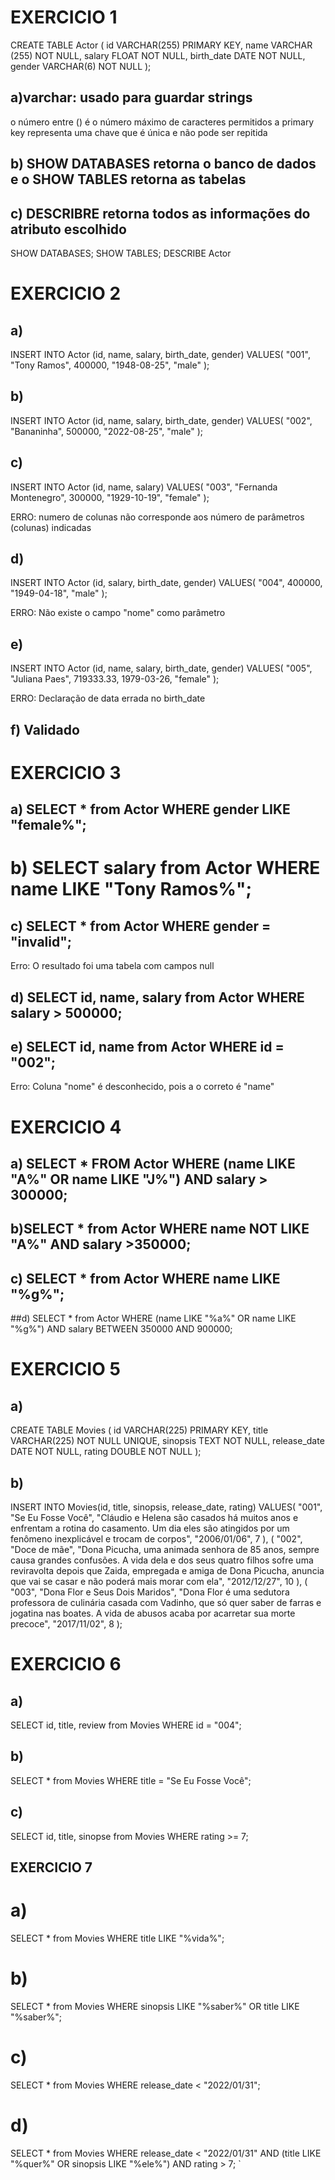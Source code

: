 # EXERCICIO 1
 CREATE TABLE Actor (
    id VARCHAR(255) PRIMARY KEY,
    name VARCHAR (255) NOT NULL,
    salary FLOAT NOT NULL,
    birth_date DATE NOT NULL,
    gender VARCHAR(6) NOT NULL
);

## a)varchar: usado para guardar strings
o número entre () é o número máximo de caracteres permitidos
a primary key representa uma chave que é única e não pode ser repitida

## b) SHOW DATABASES retorna o banco de dados e o SHOW TABLES retorna as tabelas

## c) DESCRIBRE retorna todos as informações do atributo escolhido

SHOW DATABASES;
SHOW TABLES;
DESCRIBE Actor


# EXERCICIO 2
## a)
INSERT INTO Actor (id, name, salary, birth_date, gender)
VALUES(
  "001", 
  "Tony Ramos",
  400000,
  "1948-08-25", 
  "male"
);

## b)
INSERT INTO Actor (id, name, salary, birth_date, gender)
VALUES(
  "002", 
  "Bananinha",
  500000,
  "2022-08-25", 
  "male"
);

## c)
 INSERT INTO Actor (id, name, salary)
VALUES(
  "003", 
  "Fernanda Montenegro",
  300000,
  "1929-10-19", 
  "female"
);

ERRO: numero de colunas não corresponde aos número de parâmetros (colunas) indicadas

## d) 
INSERT INTO Actor (id, salary, birth_date, gender)
VALUES(
  "004",
  400000,
  "1949-04-18", 
  "male"
);

ERRO: Não existe o campo "nome" como parâmetro

## e)
INSERT INTO Actor (id, name, salary, birth_date, gender)
VALUES(
  "005", 
  "Juliana Paes",
  719333.33,
  1979-03-26, 
  "female"
);

ERRO: Declaração de data errada no birth_date

## f) Validado


# EXERCICIO 3

## a) SELECT * from Actor WHERE gender LIKE "female%";

# b) SELECT salary from Actor WHERE name LIKE "Tony Ramos%";

## c) SELECT * from Actor WHERE gender = "invalid";
Erro: O resultado foi uma tabela com campos null

## d) SELECT id, name, salary from Actor WHERE salary > 500000;

## e) SELECT id, name from Actor WHERE id = "002";
Erro: Coluna "nome" é desconhecido, pois a o correto é "name"


# EXERCICIO 4

## a) SELECT * FROM Actor WHERE (name LIKE "A%" OR name LIKE "J%") AND salary > 300000;

## b)SELECT * from Actor WHERE name NOT LIKE "A%" AND salary >350000;

## c) SELECT * from Actor WHERE name LIKE "%g%";

##d) SELECT * from Actor WHERE (name LIKE "%a%" OR name LIKE "%g%") AND salary BETWEEN 350000 AND 900000;


# EXERCICIO 5


## a) 
CREATE TABLE Movies (
	id VARCHAR(225) PRIMARY KEY,
    title VARCHAR(225) NOT NULL UNIQUE,
    sinopsis TEXT NOT NULL,
    release_date DATE NOT NULL,
    rating DOUBLE NOT NULL
);

## b)
INSERT INTO Movies(id, title, sinopsis, release_date, rating) VALUES(
	"001",
    "Se Eu Fosse Você",
    "Cláudio e Helena são casados há muitos anos e enfrentam a rotina do casamento. Um dia eles são atingidos por um fenômeno inexplicável e trocam de corpos",
    "2006/01/06",
    7
), 
(
	"002",
    "Doce de mãe",
    "Dona Picucha, uma animada senhora de 85 anos, sempre causa grandes confusões. A vida dela e dos seus quatro filhos sofre uma reviravolta depois que Zaida, empregada e amiga de Dona Picucha, anuncia que vai se casar e não poderá mais morar com ela",
    "2012/12/27",
    10
), 
(
	"003",
    "Dona Flor e Seus Dois Maridos",
    "Dona Flor é uma sedutora professora de culinária casada com Vadinho, que só quer saber de farras e jogatina nas boates. A vida de abusos acaba por acarretar sua morte precoce",
    "2017/11/02",
    8
);




# EXERCICIO 6 
## a)
SELECT id, title, review from Movies WHERE id = "004";

## b)
SELECT * from Movies WHERE title = "Se Eu Fosse Você";

## c)
SELECT id, title, sinopse from Movies WHERE rating >= 7;


## EXERCICIO 7
# a) 
SELECT * from Movies WHERE title LIKE "%vida%";

# b)
SELECT * from Movies WHERE sinopsis LIKE "%saber%" OR title LIKE "%saber%";

# c)
SELECT * from Movies WHERE release_date < "2022/01/31";

# d)
SELECT * from Movies WHERE release_date < "2022/01/31" AND (title LIKE "%quer%" OR sinopsis LIKE "%ele%") AND rating > 7;
`